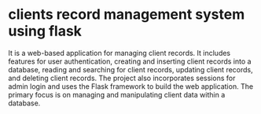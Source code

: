 # clients record management system using flask
It is a web-based application for managing client records. It includes features for user authentication, creating and inserting client records into a database, reading and searching for client records, updating client records, and deleting client records. The project also incorporates sessions for admin login and uses the Flask framework to build the web application. The primary focus is on managing and manipulating client data within a database.
